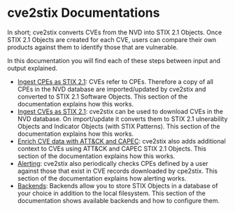 # cve2stix Documentations

In short; cve2stix converts CVEs from the NVD into STIX 2.1 Objects. Once STIX 2.1 Objects are created for each CVE, users can compare their own products against them to identify those that are vulnerable.

In this documentation you will find each of these steps between input and output explained. 

* [Ingest CPEs as STIX 2.1](./cpe_sync.md): CVEs refer to CPEs. Therefore a copy of all CPEs in the NVD database are imported/updated by cve2stix and converted to STIX 2.1 Software Objects. This section of the documentation explains how this works.
* [Ingest CVEs as STIX 2.1](./cve_sync.md): cve2stix can be used to download CVEs in the NVD database. On import/update it converts them to STIX 2.1 ulnerability Objects and Indicator Objects (with STIX Patterns). This section of the documentation explains how this works.
* [Enrich CVE data with ATT&CK and CAPEC](./enrichments.md): cve2stix also adds additional context to CVEs using ATT&CK and CAPEC STIX 2.1 Objects. This section of the documentation explains how this works.
* [Alerting](./alerts.md): cve2stix also periodically checks CPEs defined by a user against those that exist in CVE records downloaded by cpe2stix. This section of the documentation explains how alerting works.
* [Backends](./backends.md): Backends allow you to store STIX Objects in a database of your choice in addition to the local filesystem. This section of the documentation shows available backends and how to configure them.
